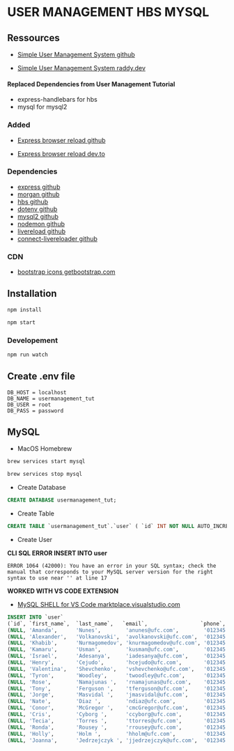 # USER MANAGEMENT HBS MYSQL

## Ressources

- [Simple User Management System github](https://github.com/RaddyTheBrand/Nodejs-UserManagement-Express-Hbs-MySQL)

- [Simple User Management System raddy.dev](https://raddy.dev/blog/simple-user-management-system-nodejs-express-mysql-handlebars/)

#### Replaced Dependencies from User Management Tutorial

- express-handlebars for hbs
- mysql for mysql2

### Added

- [Express browser reload github](https://github.com/cassiolacerda/express-browser-reload)

- [Express browser reload dev.to](https://dev.to/cassiolacerda/automatically-refresh-the-browser-on-node-express-server-changes-x1f680-1k0o)

### Dependencies

- [express github](https://github.com/expressjs/express)
- [morgan github](https://github.com/expressjs/morgan)
- [hbs github](https://github.com/pillarjs/hbs)
- [dotenv github](https://github.com/motdotla/dotenv)
- [mysql2 github](https://github.com/sidorares/node-mysql2)
- [nodemon github](https://github.com/remy/nodemon)
- [livereload github](https://github.com/napcs/node-livereload)
- [connect-livereloader github](https://github.com/intesso/connect-livereload)

### CDN

- [bootstrap icons getbootstrap.com](https://icons.getbootstrap.com/#install)

## Installation

```bash
npm install
```

```bash
npm start
```

### Developement

```bash
npm run watch
```

## Create .env file

```dotenv
DB_HOST = localhost
DB_NAME = usermanagement_tut
DB_USER = root
DB_PASS = password
```

## MySQL

- MacOS Homebrew

```bash
brew services start mysql
```

```bash
brew services stop mysql
```

- Create Database

```sql
CREATE DATABASE usermanagement_tut;
```

- Create Table

```sql
CREATE TABLE `usermanagement_tut`.`user` ( `id` INT NOT NULL AUTO_INCREMENT , `first_name` VARCHAR(45) NOT NULL , `last_name` VARCHAR(45) NOT NULL , `email` VARCHAR(45) NOT NULL , `phone` VARCHAR(45) NOT NULL , `comments` TEXT NOT NULL , `status` VARCHAR(10) NOT NULL DEFAULT 'active' , PRIMARY KEY (`id`)) ENGINE = InnoDB;
```

- Create User

**CLI SQL ERROR INSERT INTO user**

```ERROR
ERROR 1064 (42000): You have an error in your SQL syntax; check the manual that corresponds to your MySQL server version for the right syntax to use near '' at line 17
```

**WORKED WITH VS CODE EXTENSION**

- [MySQL SHELL for VS Code marktplace.visualstudio.com](https://marketplace.visualstudio.com/items?itemName=Oracle.mysql-shell-for-vs-code)

```sql
INSERT INTO `user`
(`id`, `first_name`,  `last_name`,   `email`,                 `phone`,         `comments`, `status`) VALUES
(NULL, 'Amanda',      'Nunes',        'anunes@ufc.com',        '012345 678910', '',          'active'),
(NULL, 'Alexander',   'Volkanovski',  'avolkanovski@ufc.com',  '012345 678910', '',          'active'),
(NULL, 'Khabib',      'Nurmagomedov', 'knurmagomedov@ufc.com', '012345 678910', '',          'active'),
(NULL, 'Kamaru',      'Usman',        'kusman@ufc.com',        '012345 678910', '',          'active'),
(NULL, 'Israel',      'Adesanya',     'iadesanya@ufc.com',     '012345 678910', '',          'active'),
(NULL, 'Henry',       'Cejudo',       'hcejudo@ufc.com',       '012345 678910', '',          'active'),
(NULL, 'Valentina',   'Shevchenko',   'vshevchenko@ufc.com',   '012345 678910', '',          'active'),
(NULL, 'Tyron',       'Woodley',      'twoodley@ufc.com',      '012345 678910', '',          'active'),
(NULL, 'Rose',        'Namajunas ',   'rnamajunas@ufc.com',    '012345 678910', '',          'active'),
(NULL, 'Tony',        'Ferguson ',    'tferguson@ufc.com',     '012345 678910', '',          'active'),
(NULL, 'Jorge',       'Masvidal ',    'jmasvidal@ufc.com',     '012345 678910', '',          'active'),
(NULL, 'Nate',        'Diaz ',        'ndiaz@ufc.com',         '012345 678910', '',          'active'),
(NULL, 'Conor',       'McGregor ',    'cmcGregor@ufc.com',     '012345 678910', '',          'active'),
(NULL, 'Cris',        'Cyborg ',      'ccyborg@ufc.com',       '012345 678910', '',          'active'),
(NULL, 'Tecia',       'Torres ',      'ttorres@ufc.com',       '012345 678910', '',          'active'),
(NULL, 'Ronda',       'Rousey ',      'rrousey@ufc.com',       '012345 678910', '',          'active'),
(NULL, 'Holly',       'Holm ',        'hholm@ufc.com',         '012345 678910', '',          'active'),
(NULL, 'Joanna',      'Jedrzejczyk ', 'jjedrzejczyk@ufc.com',  '012345 678910', '',          'active')
```
